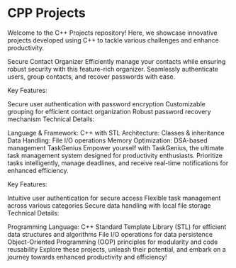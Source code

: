 # CPP Projects

Welcome to the C++ Projects repository! Here, we showcase innovative projects developed using C++ to tackle various challenges and enhance productivity.

Secure Contact Organizer
Efficiently manage your contacts while ensuring robust security with this feature-rich organizer. Seamlessly authenticate users, group contacts, and recover passwords with ease.

Key Features:

Secure user authentication with password encryption
Customizable grouping for efficient contact organization
Robust password recovery mechanism
Technical Details:

Language & Framework: C++ with STL
Architecture: Classes & inheritance
Data Handling: File I/O operations
Memory Optimization: DSA-based management
TaskGenius
Empower yourself with TaskGenius, the ultimate task management system designed for productivity enthusiasts. Prioritize tasks intelligently, manage deadlines, and receive real-time notifications for enhanced efficiency.

Key Features:

Intuitive user authentication for secure access
Flexible task management across various categories
Secure data handling with local file storage
Technical Details:

Programming Language: C++
Standard Template Library (STL) for efficient data structures and algorithms
File I/O operations for data persistence
Object-Oriented Programming (OOP) principles for modularity and code reusability
Explore these projects, unleash their potential, and embark on a journey towards enhanced productivity and efficiency!
